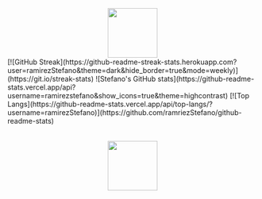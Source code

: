 <!--
**ramirezStefano/ramirezStefano** is a ✨ _special_ ✨ repository because its `README.md` (this file) appears on your GitHub profile.

Here are some ideas to get you started:


- 🔭 I’m currently working on ...
- 🌱 I’m currently learning ...
- 👯 I’m looking to collaborate on ...
- 🤔 I’m looking for help with ...
- 💬 Ask me about ...
- 📫 How to reach me: ...
- 😄 Pronouns: ...
- ⚡ Fun fact: ...
-->

<div id="header" align="center">
  <img src=https://media.giphy.com/media/HwBlFQZFcAoUcPHZdX/giphy.gif width="100"/>
</div>

<table>

<tr>
[![GitHub Streak](https://github-readme-streak-stats.herokuapp.com?user=ramirezStefano&theme=dark&hide_border=true&mode=weekly)](https://git.io/streak-stats)
</tr>
<tr>
![Stefano's GitHub stats](https://github-readme-stats.vercel.app/api?username=ramirezstefano&show_icons=true&theme=highcontrast)
</tr>
<tr>
[![Top Langs](https://github-readme-stats.vercel.app/api/top-langs/?username=ramirezStefano)](https://github.com/ramriezStefano/github-readme-stats)
</tr>

</table>

<div id="footer" align="center">
  <img src=https://media.giphy.com/media/HwBlFQZFcAoUcPHZdX/giphy.gif width="100"/>
</div>
